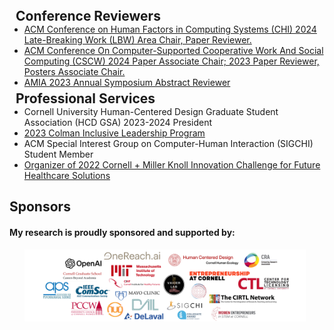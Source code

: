 <h2  id="services" style="margin:0 10px 0;">Conference Reviewers</h2>

<ul style="margin:0 0 5px;">
  <li><a href="https://dl.acm.org/conference/chi"><autocolor>ACM Conference on Human Factors in Computing Systems (CHI) 2024 Late-Breaking Work (LBW) Area Chair, Paper Reviewer. </autocolor></a></li>
  <li><a href="https://dl.acm.org/conference/cscw"><autocolor>ACM Conference On Computer-Supported Cooperative Work And Social Computing (CSCW) 2024 Paper Associate Chair; 2023 Paper Reviewer, Posters Associate Chair. </autocolor></a></li>
  <li><a href="https://amia.org/education-events/amia-2023-annual-symposium"><autocolor>AMIA 2023 Annual Symposium Abstract Reviewer</autocolor></a></li>
</ul>


<h2 style="margin:0 10px 0;">Professional Services</h2>

<ul style="margin:0 0 5px;">
  <li><autocolor>Cornell University Human-Centered Design Graduate Student Association (HCD GSA) 2023-2024 President</autocolor></li>
  <li><a href="https://drive.google.com/file/d/13JPG9TOPWGBt2XnPA8GSLzz7mStgAqJy/view?usp=sharing"><autocolor>2023 Colman Inclusive Leadership Program </autocolor></a></li>
  <li><autocolor>ACM Special Interest Group on Computer-Human Interaction (SIGCHI) Student Member</autocolor></li>
  <li><a href="https://drive.google.com/file/d/1q-RHn8hr2-0vR5QsuxmIW7WqVL0ACubU/view?usp=sharing"><autocolor>Organizer of 2022 Cornell + Miller Knoll Innovation Challenge for Future Healthcare Solutions </autocolor></a></li>
</ul>

<h2  style="margin:5 10px 0;">Sponsors </h2>

<h4  style="margin:5 10px 0;">My research is proudly sponsored and supported by: </h4>

<ul style="margin:0 0 5px;">
  <img src="assets/img/Sponsor Logo.png" alt="Sponsors" style="width: 450px;">
</ul>

